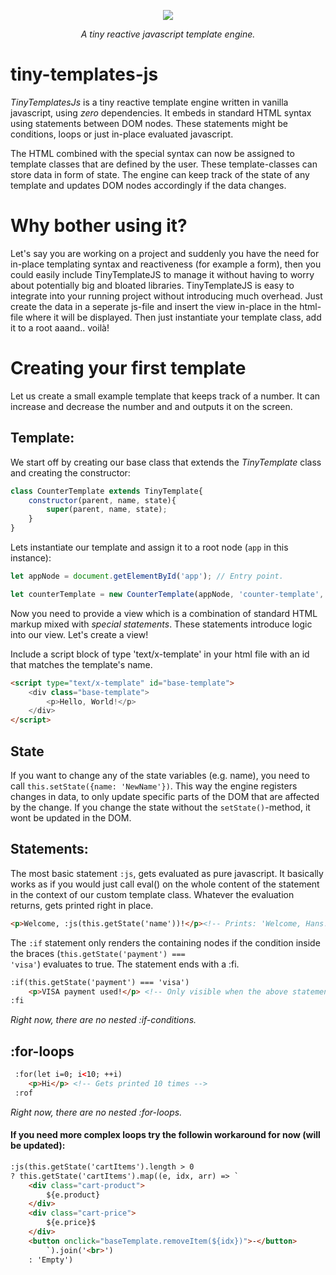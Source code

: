 <p align="center">
 <img border="0" src="https://www.use.com/images/s_4/458aa15416c5728ef689.jpg">
</p>
<p align="center"><i>A tiny reactive javascript template engine.</i></p>

# tiny-templates-js

<p><em>TinyTemplatesJs</em> is a tiny reactive template engine written in vanilla javascript, using <em>zero</em> dependencies. It embeds in standard HTML syntax using statements between DOM nodes. These statements might be conditions, loops or just in-place evaluated javascript.</p> 
<p>The HTML combined with the special syntax can now be assigned to template classes that are defined by the user. These template-classes can store data in form of state. The engine can keep track of the state of any template and updates DOM nodes accordingly if the data changes.</p>

# Why bother using it?

Let's say you are working on a project and suddenly you have the need for in-place templating syntax and reactiveness (for example a form), then you could easily include TinyTemplateJS to manage it without having to worry about potentially big and bloated libraries. TinyTemplateJS is easy to integrate into your running project without introducing much overhead. Just create the data in a seperate js-file and insert the view in-place in the html-file where it will be displayed. Then just instantiate your template class, add it to a root aaand.. voilà!

# Creating your first template

Let us create a small example template that keeps track of a number. It can increase
and decrease the number and and outputs it on the screen. 

## Template:

We start off by creating our base class that extends the <em>TinyTemplate</em> class and creating the constructor: 

```js
class CounterTemplate extends TinyTemplate{
    constructor(parent, name, state){
        super(parent, name, state);
    }
}
```

Lets instantiate our template and assign it to a root node (<code>app</code> in this instance):

```js
let appNode = document.getElementById('app'); // Entry point.

let counterTemplate = new CounterTemplate(appNode, 'counter-template', {number: 0});
```

<p>Now you need to provide a view which is a combination of standard HTML markup mixed
with <em>special statements</em>. These statements introduce logic into our view.
Let's create a view!</p>
<p>Include a script block of type 'text/x-template' in your html file with an id that matches the template's name.</p>

```html
<script type="text/x-template" id="base-template">
    <div class="base-template"> 
        <p>Hello, World!</p> 
    </div>
</script>
```

## State



<p>If you want to change any of the state variables (e.g. name), you need to call <code>this.setState({name: 'NewName'})</code>. This way the engine 
registers changes in data, to only update specific parts of the DOM that are affected by the change. If you change the state without the <code>setState()</code>-method, it wont be updated in the DOM.</p>

## Statements:

The most basic statement <code>:js</code>, gets evaluated as pure javascript. It basically works as if you would just call eval() on the whole content of the statement in the context of our custom template class. Whatever the
evaluation returns, gets printed right in place.
```html
<p>Welcome, :js(this.getState('name'))!</p><!-- Prints: 'Welcome, Hans!' -->
```

The <code>:if</code> statement only renders the containing nodes if the condition inside the braces  (<code>this.getState('payment') === 'visa'</code>) evaluates to true. The statement ends with a :fi. 
```html
:if(this.getState('payment') === 'visa') 
    <p>VISA payment used!</p> <!-- Only visible when the above statement becomes true. --> 
:fi
```
<em>Right now, there are no nested :if-conditions.</em> 

## :for-loops
```html
 :for(let i=0; i<10; ++i)
    <p>Hi</p> <!-- Gets printed 10 times -->
 :rof
```
<em>Right now, there are no nested :for-loops.</em> 

#### If you need more complex loops try the followin workaround for now (will be updated):
```html
:js(this.getState('cartItems').length > 0 
? this.getState('cartItems').map((e, idx, arr) => `
    <div class="cart-product">
        ${e.product}
    </div>
    <div class="cart-price">
        ${e.price}$ 
    </div>
    <button onclick="baseTemplate.removeItem(${idx})">-</button>
        `).join('<br>')
    : 'Empty')
```